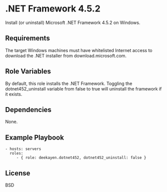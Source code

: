 .NET Framework 4.5.2
====================

Install (or uninstall) Microsoft .NET Framework 4.5.2 on Windows.

Requirements
------------

The target Windows machines must have whitelisted Internet access to download the .NET installer from download.microsoft.com.

Role Variables
--------------

By default, this role installs the .NET Framework. Toggling the dotnet452_uninstall variable from false to true will uninstall the framework if it exists.

Dependencies
------------

None.

Example Playbook
----------------

    - hosts: servers
      roles:
         - { role: deekayen.dotnet452, dotnet452_uninstall: false }

License
-------

BSD
